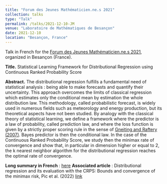 ```yaml
---
title: "Forum des Jeunes Mathématicien.ne.s 2021"
collection: talks
type: "Talk"
permalink: /talks/2021-12-10-JM
venue: "Laboratoire de Mathématiques de Besançon"
date: 2021-12-10
location: "Besançon, France"
---
```

Talk in French for the [Forum des Jeunes Mathématicien.ne.s 2021](https://jmb2021.sciencesconf.org/), organized in Besançon (France).

**Title.** Statistical Learning Framework for Distributional Regression using Continuous Ranked Probability Score 

**Abstract.** The distributional regression fulfills a fundamental need of statistical analysis : being able to make forecasts and quantify their uncertainty. This approach overcomes the limits of classical regression which estimates only the conditional mean by estimation the whole distribution law. This methodology, called probabilistic forecast, is widely used in numerous fields such as meteorology and energy production, but its theoretical aspects have not been studied. By analogy with the classical theory of statistical learning, we define a framework where the predictor is a law of probability, called prediction law, and where the loss function is given by a strictly proper scoring rule in the sense of [Gneiting and Raftery (2007)](http://www.stat.washington.edu/raftery/Research/PDF/Gneiting2007jasa.pdf). Bayes predictor is then the conditional law. In the case of the Continuous Ranked Probability Score, we study then the minimax rate of convergence and show that, in particular in dimension higher or equal to 2, the k nearest neighbor algorithm for the distributional regression reaches the optimal rate of convergence.

**Long summary in French** : [here](files/JM_2021.pdf)
**Associated article** : Distributional regression and its evaluation with the CRPS: Bounds and convergence of the minimax risk, Pic et al. (2022) [link](../publications/2022-10-28-CRPS_Convergence)
